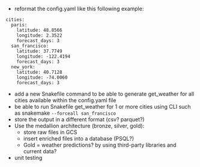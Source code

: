 - reformat the config.yaml like this following example: 
```
cities:
  paris:
    latitude: 48.8566
    longitude: 2.3522
    forecast_days: 3
  san_francisco:
    latitude: 37.7749
    longitude: -122.4194
    forecast_days: 3
  new_york:
    latitude: 40.7128
    longitude: -74.0060
    forecast_days: 3
```
- add a new Snakefile command to be able to generate get_weather for all cities available within the config.yaml file
- be able to run Snakefile get_weather for 1 or more cities using CLI such as snakemake ```--forceall san_francisco```
- store the output in a different format (csv? parquet?)
- Use the medallion architecture (bronze, silver, gold):
  - store raw files in GCS 
  - insert enriched files into a database (PSQL?)
  - Gold = weather predictions? by using third-party libraries and current data?
- unit testing 
